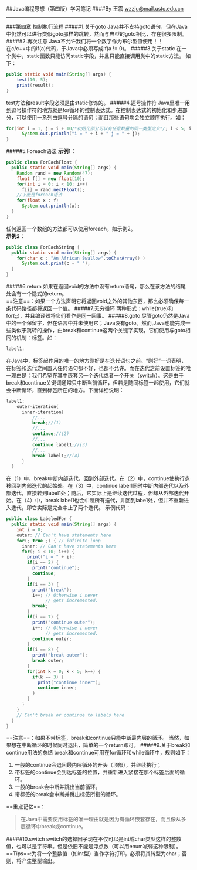 ##Java编程思想（第四版）学习笔记
####By 王震 <wzzju@mail.ustc.edu.cn>
***
###第四章 控制执行流程
#####1.关于goto
Java并不支持goto语句，但在Java中仍然可以进行类似goto那样的跳转，然而与典型的goto相比，存在很多限制。
#####2.再次注意
Java不允许我们将一个数字作为布尔型值使用！！  
在c/c++中的if(a)代码，于Java中必须写成if(a != 0)。
#####3.关于static
在一个类中，static函数只能访问static字段，并且只能直接调用类中的static方法。
如下：
```Java
public static void main(String[] args) {
    test(10, 5);
    print(result);
}
```
test方法和result字段必须是由static修饰的。
#####4.逗号操作符
Java里唯一用到逗号操作符的地方就是for循环的控制表达式。在控制表达式的初始化和步进部分，可以使用一系列由逗号分隔的语句；而且那些语句均会独立顺序执行。如：
```Java
for(int i = 1, j = i + 10/*初始化部分可以有任意数量的同一类型定义*/; i < 5; i++, j = i * 2) {
      System.out.println("i = " + i + " j = " + j);
}
```
#####5.Foreach语法
**示例1：**
```Java
public class ForEachFloat {
  public static void main(String[] args) {
    Random rand = new Random(47);
    float f[] = new float[10];
    for(int i = 0; i < 10; i++)
      f[i] = rand.nextFloat();
	//下面是foreach语法
    for(float x : f)
      System.out.println(x);
  }
}
```
任何返回一个数组的方法都可以使用foreach，如示例2。  
**示例2：**
```Java
public class ForEachString {
  public static void main(String[] args) {
    for(char c : "An African Swallow".toCharArray() )
      System.out.print(c + " ");
  }
}
```
#####6.return
如果在返回void的方法中没有return语句，那么在该方法的结尾处会有一个隐式的return。  
==注意==：如果一个方法声明它将返回void之外的其他东西，那么必须确保每一条代码路径都将返回一个值。
#####7.无穷循环
两种形式：while(true)和for(;;)，并且编译器将它们看作是同一回事。
#####8.goto
尽管goto仍然是Java中的一个保留字，但在语言中并未使用它；Java没有goto。然而,Java也能完成一些类似于跳转的操作，由break和continue这两个关键字实现，它们使用与goto相同的机制：标签。如：
```Java
label1:
```
在Java中，标签起作用的唯一的地方刚好是在迭代语句之前。“刚好”一词表明，在标签和迭代之间置入任何语句都不好，也都不允许。而在迭代之前设置标签的唯一理由是：我们希望在其中嵌套另一个迭代或者一个开关（switch）。这是由于break和continue关键词通常只中断当前循环，但若是随同标签一起使用，它们就会中断循环，直到标签所在的地方。下面详细说明：
```Java
label1:
	outer-iteration{
	  inner-iteration{
		  //...
		  break;//(1)
		  //...
		  continue;//(2)
		  //...
		  continue label1;//(3)
		  //...
		  break label1;//(4)		  
	  }
  }
```
在（1）中，break中断内部迭代，回到外部迭代。在（2）中，continue使执行点移回到内部迭代的起始处。在（3）中，continue label1同时中断内部迭代以及外部迭代，直接转到label1处；随后，它实际上是继续迭代过程，但却从外部迭代开始。在（4）中，break label1也会中断所有迭代，并回到labe1处，但并不重新进入迭代，即它实际是完全中止了两个迭代。
示例代码：
```Java
public class LabeledFor {
  public static void main(String[] args) {
    int i = 0;
    outer: // Can't have statements here
    for(; true ;) { // infinite loop
      inner: // Can't have statements here
      for(; i < 10; i++) {
        print("i = " + i);
        if(i == 2) {
          print("continue");
          continue;
        }
        if(i == 3) {
          print("break");
          i++; // Otherwise i never
               // gets incremented.
          break;
        }
        if(i == 7) {
          print("continue outer");
          i++; // Otherwise i never
               // gets incremented.
          continue outer;
        }
        if(i == 8) {
          print("break outer");
          break outer;
        }
        for(int k = 0; k < 5; k++) {
          if(k == 3) {
            print("continue inner");
            continue inner;
          }
        }
      }
    }
    // Can't break or continue to labels here
  }
} 
```
==注意==：如果不带标签，break和continue只能中断最内层的循环。
当然，如果想在中断循环的时候同时退出，简单的一个return即可。
#####9.关于break和continue用法的总结
break和continue可用在for循环和while循环中，规则如下：
1. 一般的continue会退回最内层循环的开头（顶部），并继续执行；
2. 带标签的continue会到达标签的位置，并重新进入紧接在那个标签后面的循环。
3. 一般的break会中断并跳出当前循环。
4. 带标签的break会中断并跳出标签所指的循环。  

==重点记忆==：
> 在Java中需要使用标签的唯一理由就是因为有循环嵌套存在，而且像从多层循环中break或continue。

#####10.switch
switch的选择因子现在不仅可以是int或char类型这样的整数值，也可以是字符串。但是依旧不能是浮点数（可以用enum减弱这种限制）。  
==Tips==:为将一个整数值（如int型）当作字符打印，必须将其转型为char；否则，将产生整型输出。

